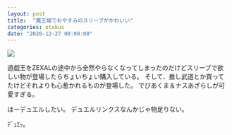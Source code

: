 ```yaml
---
layout: post
title:  "魔王城でおやすみのスリーブがかわいい"
categories: otakus
date: "2020-12-27 00:00:00"
---
```


<div class="amazon">
<a href="https://www.amazon.co.jp/%E3%82%AF%E3%83%AD%E3%83%83%E3%82%AF%E3%83%AF%E3%83%BC%E3%82%AF%E3%82%B9-The-Klock-Worx-%E3%82%B9%E3%83%AA%E3%83%BC%E3%83%96%E3%82%B3%E3%83%AC%E3%82%AF%E3%82%B7%E3%83%A7%E3%83%B3Vol-51/dp/B08QPDBWH7/ref=as_li_ss_il?ie=UTF8&linkCode=li3&tag=infirmaria112-22&linkId=c9ac51142307b2c21aaab9578e1ee26a&language=ja_JP" target="_blank"><img border="0" src="//ws-fe.amazon-adsystem.com/widgets/q?_encoding=UTF8&ASIN=B08QPDBWH7&Format=_SL250_&ID=AsinImage&MarketPlace=JP&ServiceVersion=20070822&WS=1&tag=infirmaria112-22&language=ja_JP" ></a><img src="https://ir-jp.amazon-adsystem.com/e/ir?t=infirmaria112-22&language=ja_JP&l=li3&o=9&a=B08QPDBWH7" width="1" height="1" border="0" alt="" style="border:none !important; margin:0px !important;" />
</div>

遊戯王をZEXALの途中から全然やらなくなってしまったのだけどスリーブで欲しい物が登場したらちょいちょい購入している。
そして、推し武道とか買ってたけどそれよりも心惹かれるものが登場した。
でびあくま＆ナスあざらしが可愛すぎる。

はーデュエルしたい。
デュエルリンクスなんかじゃ物足りない。

ﾃﾞｭｴｯ。
